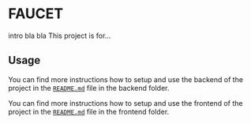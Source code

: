 # FAUCET
intro bla bla This project is for...

## Usage

You can find more instructions how to setup and use the backend of the project in the [`README.md`](backend/README.md) file in the backend folder.

You can find more instructions how to setup and use the frontend of the project in the [`README.md`](frontend/README.md) file in the frontend folder.
